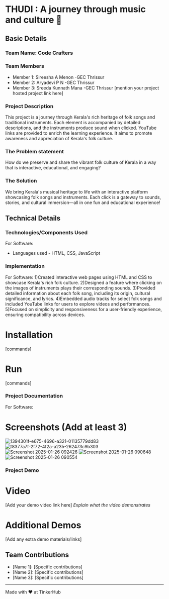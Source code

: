 

# THUDI : A journey through music and culture 🎯


## Basic Details
### Team Name: Code Crafters


### Team Members
- Member 1: Sireesha A Menon    -GEC Thrissur
- Member 2: Aryadevi P N        -GEC Thrissur
- Member 3: Sreeda Kunnath Mana -GEC Thrissur
[mention your project hosted project link here]

### Project Description
This project is a journey through Kerala's rich heritage of folk songs and traditional instruments. Each element is accompanied by detailed descriptions, and the instruments produce sound when clicked. YouTube links are provided to enrich the learning experience. It aims to promote awareness and appreciation of Kerala's folk culture.

### The Problem statement
How do we preserve and share the vibrant folk culture of Kerala in a way that is interactive, educational, and engaging?

### The Solution
We bring Kerala's musical heritage to life with an interactive platform showcasing folk songs and instruments. Each click is a gateway to sounds, stories, and cultural immersion—all in one fun and educational experience!
## Technical Details
### Technologies/Components Used
For Software:
- Languages used - HTML, CSS, JavaScript


### Implementation
For Software:
1)Created interactive web pages using HTML and CSS to showcase Kerala's rich folk culture.
2)Designed a feature where clicking on the images of instruments plays their corresponding sounds.
3)Provided detailed information about each folk song, including its origin, cultural significance, and lyrics.
4)Embedded audio tracks for select folk songs and included YouTube links for users to explore videos and performances.
5)Focused on simplicity and responsiveness for a user-friendly experience, ensuring compatibility across devices.
# Installation
[commands]

# Run
[commands]

### Project Documentation
For Software:

# Screenshots (Add at least 3)

![1394301f-e675-4696-a321-01135779dd83](https://github.com/user-attachments/assets/4c67953d-46f5-4bb9-8502-14221353c02b)
![f8377a7f-2f72-4f2a-a235-262473c9b303](https://github.com/user-attachments/assets/325dcc47-ed5c-4819-90ca-55fa1903df6e)
![Screenshot 2025-01-26 092426](https://github.com/user-attachments/assets/77e67a76-fbd3-455f-898b-e0478e308c97)
![Screenshot 2025-01-26 090648](https://github.com/user-attachments/assets/33b76f95-b644-468f-8323-96e9b263262a)
![Screenshot 2025-01-26 090554](https://github.com/user-attachments/assets/c938e9da-f2d8-43b2-a95a-0aea4b62f117)




### Project Demo
# Video
[Add your demo video link here]
*Explain what the video demonstrates*

# Additional Demos
[Add any extra demo materials/links]

## Team Contributions
- [Name 1]: [Specific contributions]
- [Name 2]: [Specific contributions]
- [Name 3]: [Specific contributions]

---
Made with ❤️ at TinkerHub





